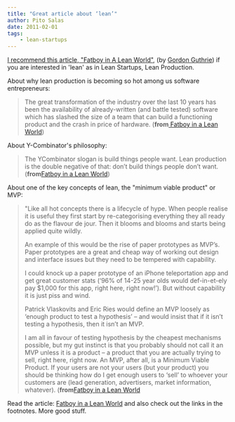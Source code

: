 ```yaml
---
title: "Great article about ‘lean’"
author: Pito Salas
date: 2011-02-01
tags:
    - lean-startups
---
```




[I recommend this article, "Fatboy in A Lean
World"](<http://www.oreillygmt.eu/interview/fatboy-in-a-lean-world/>), (by
[Gordon Guthrie](<http://www.oreillygmt.eu/author/gordon-guthrie/>)) if you
are interested in 'lean' as in Lean Startups, Lean Production.

About why lean production is becoming so hot among us software entrepreneurs:

> The great transformation of the industry over the last 10 years has been the
> availability of already-written (and battle tested) software which has
> slashed the size of a team that can build a functioning product and the
> crash in price of hardware. (**from**[ Fatboy in a Lean
> World](<http://www.oreillygmt.eu/interview/fatboy-in-a-lean-world/>))

About Y-Combinator's philosophy:

> The YCombinator slogan is build things people want. Lean production is the
> double negative of that: don’t build things people don’t want.
> (**from**[Fatboy in a Lean
> World](<http://www.oreillygmt.eu/interview/fatboy-in-a-lean-world/>))

About one of the key concepts of lean, the "minimum viable product" or MVP:

> "Like all hot concepts there is a lifecycle of hype. When people realise it
> is useful they first start by re-categorising everything they all ready do
> as the flavour de jour. Then it blooms and blooms and starts being applied
> quite wildly.
>
> An example of this would be the rise of paper prototypes as MVP’s. Paper
> prototypes are a great and cheap way of working out design and interface
> issues but they need to be tempered with capability.
>
> I could knock up a paper prototype of an iPhone teleportation app and get
> great customer stats (‘96% of 14-25 year olds would def-in-et-ely pay $1,000
> for this app, right here, right now!’). But without capability it is just
> piss and wind.
>
> Patrick Vlaskovits and Eric Ries would define an MVP loosely as ‘enough
> product to test a hypothesis’ – and would insist that if it isn’t testing a
> hypothesis, then it isn’t an MVP.
>
> I am all in favour of testing hypothesis by the cheapest mechanisms
> possible, but my gut instinct is that you probably should not call it an MVP
> unless it is a product – a product that you are actually trying to sell,
> right here, right now. An MVP, after all, is a Minimum Viable Product. If
> your users are not your users (but your product) you should be thinking how
> do I get enough users to ‘sell’ to whoever your customers are (lead
> generation, advertisers, market information, whatever). (**from**[Fatboy in
> a Lean World](<http://www.oreillygmt.eu/interview/fatboy-in-a-lean-world/>)

Read the article: [Fatboy in a Lean
World](<http://www.oreillygmt.eu/interview/fatboy-in-a-lean-world/>) and also
check out the links in the footnotes. More good stuff.



